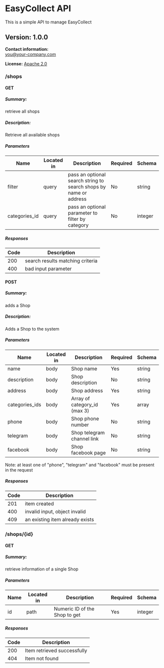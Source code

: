 # EasyCollect API
This is a simple API to manage EasyCollect


## Version: 1.0.0

**Contact information:**  
you@your-company.com  

**License:** [Apache 2.0](http://www.apache.org/licenses/LICENSE-2.0.html)

### /shops

#### GET
##### Summary:

retrieve all shops

##### Description:

Retrieve all available shops


##### Parameters

| Name | Located in | Description | Required | Schema |
| ---- | ---------- | ----------- | -------- | ---- |
| filter | query | pass an optional search string to search shops by name or address | No | string |
| categories_id | query | pass an optional parameter to filter by category | No | integer |

##### Responses

| Code | Description |
| ---- | ----------- |
| 200 | search results matching criteria |
| 400 | bad input parameter |

#### POST
##### Summary:

adds a Shop

##### Description:

Adds a Shop to the system

##### Parameters

| Name | Located in | Description | Required | Schema |
| ---- | ---------- | ----------- | -------- | ---- |
| name | body | Shop name | Yes | string |
| description | body | Shop description | No | string |
| address | body | Shop address | Yes | string |
| categories_ids | body | Array of category_id (max 3) | Yes | array<number> |
| phone | body | Shop phone number | No | string |
| telegram | body | Shop telegram channel link | No | string |
| facebook | body | Shop facebook page | No | string |

Note: at least one of "phone", "telegram" and "facebook" must be present in the request

##### Responses

| Code | Description |
| ---- | ----------- |
| 201 | item created |
| 400 | invalid input, object invalid |
| 409 | an existing item already exists |

### /shops/{id}

#### GET
##### Summary:

retrieve information of a single Shop

##### Parameters

| Name | Located in | Description | Required | Schema |
| ---- | ---------- | ----------- | -------- | ---- |
| id | path | Numeric ID of the Shop to get | Yes | integer |

##### Responses

| Code | Description |
| ---- | ----------- |
| 200 | Item retrieved successfully |
| 404 | Item not found |
